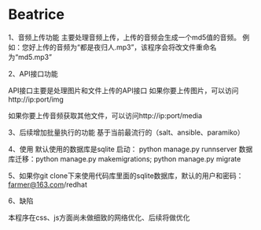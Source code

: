 # Beatrice

1、音频上传功能
主要处理音频上传，上传的音频会生成一个md5值的音频。
例如：您好上传的音频为“都是夜归人.mp3”，该程序会将改文件重命名为“md5.mp3”

2、API接口功能

API接口主要是处理图片和文件上传的API接口
如果你要上传图片，可以访问http://ip:port/img

如果你要上传音频获取其他文件，可以访问http://ip:port/media

3、后续增加批量执行的功能
基于当前最流行的（salt、ansible、paramiko）

4、使用
默认使用的数据库是sqlite
启动： python manage.py runnserver
数据库迁移：python manage.py makemigrations; python manage.py migrate

5、如果你git clone下来使用代码库里面的sqlite数据库，默认的用户和密码：farmer@163.com/redhat

6、缺陷

本程序在css、js方面尚未做细致的网络优化、后续将做优化

